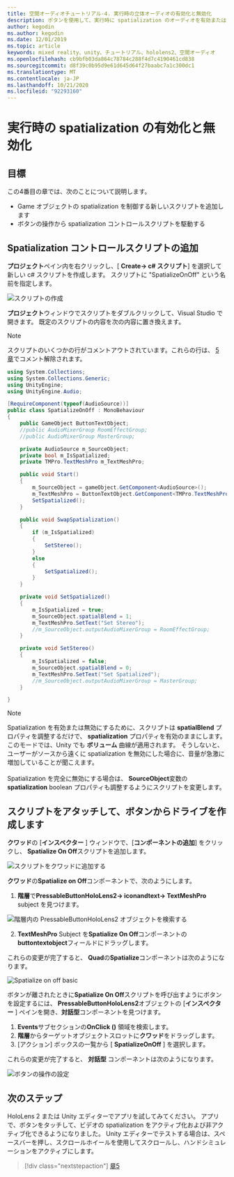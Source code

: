 ```yaml
---
title: 空間オーディオチュートリアル-4. 実行時の立体オーディオの有効化と無効化
description: ボタンを使用して、実行時に spatialization のオーディオを有効または無効にします。
author: kegodin
ms.author: kegodin
ms.date: 12/01/2019
ms.topic: article
keywords: mixed reality、unity、チュートリアル、hololens2、空間オーディオ
ms.openlocfilehash: cb9bfb03da864c78784c288f4d7c4190461cd838
ms.sourcegitcommit: d8f39c0b95d9e61d645d64f27baabc7a1c300dc1
ms.translationtype: MT
ms.contentlocale: ja-JP
ms.lasthandoff: 10/21/2020
ms.locfileid: "92293160"
---
```

# <a name="enabling-and-disabling-spatialization-at-run-time"></a>実行時の spatialization の有効化と無効化

## <a name="objectives"></a>目標
この4番目の章では、次のことについて説明します。
* Game オブジェクトの spatialization を制御する新しいスクリプトを追加します
* ボタンの操作から spatialization コントロールスクリプトを駆動する

## <a name="add-spatialization-control-script"></a>Spatialization コントロールスクリプトの追加
**プロジェクト**ペイン内を右クリックし、[ **Create-> c# スクリプト**] を選択して新しい c# スクリプトを作成します。 スクリプトに "SpatializeOnOff" という名前を指定します。

![スクリプトの作成](images/spatial-audio/create-script.png)

**プロジェクト**ウィンドウでスクリプトをダブルクリックして、Visual Studio で開きます。 既定のスクリプトの内容を次の内容に置き換えます。

> [!NOTE]
> スクリプトのいくつかの行がコメントアウトされています。これらの行は、 [5 章](unity-spatial-audio-ch5.md)でコメント解除されます。

```c#
using System.Collections;
using System.Collections.Generic;
using UnityEngine;
using UnityEngine.Audio;

[RequireComponent(typeof(AudioSource))]
public class SpatializeOnOff : MonoBehaviour
{
    public GameObject ButtonTextObject;
    //public AudioMixerGroup RoomEffectGroup;
    //public AudioMixerGroup MasterGroup;

    private AudioSource m_SourceObject;
    private bool m_IsSpatialized;
    private TMPro.TextMeshPro m_TextMeshPro;

    public void Start()
    {
        m_SourceObject = gameObject.GetComponent<AudioSource>();
        m_TextMeshPro = ButtonTextObject.GetComponent<TMPro.TextMeshPro>();
        SetSpatialized();
    }

    public void SwapSpatialization()
    {
        if (m_IsSpatialized)
        {
            SetStereo();
        }
        else
        {
            SetSpatialized();
        }
    }

    private void SetSpatialized()
    {
        m_IsSpatialized = true;
        m_SourceObject.spatialBlend = 1;
        m_TextMeshPro.SetText("Set Stereo");
        //m_SourceObject.outputAudioMixerGroup = RoomEffectGroup;
    }

    private void SetStereo()
    {
        m_IsSpatialized = false;
        m_SourceObject.spatialBlend = 0;
        m_TextMeshPro.SetText("Set Spatialized");
        //m_SourceObject.outputAudioMixerGroup = MasterGroup;
    }

}
```

> [!NOTE]
> Spatialization を有効または無効にするために、スクリプトは **spatialBlend** プロパティを調整するだけで、 **spatialization** プロパティを有効のままにします。 このモードでは、Unity でも **ボリューム** 曲線が適用されます。 そうしないと、ユーザーがソースから遠くに spatialization を無効にした場合に、音量が急激に増加していることが聞こえます。 <br> <br>
> Spatialization を完全に無効にする場合は、 **SourceObject**変数の**spatialization** boolean プロパティも調整するようにスクリプトを変更します。

## <a name="attach-your-script-and-drive-it-from-the-button"></a>スクリプトをアタッチして、ボタンからドライブを作成します
**クワッド**の [**インスペクター** ] ウィンドウで、[**コンポーネントの追加**] をクリックし、 **Spatialize On Off**スクリプトを追加します。

![スクリプトをクワッドに追加する](images/spatial-audio/add-script-to-quad.png)

**クワッド**の**Spatialize on Off**コンポーネントで、次のようにします。
1. **階層**で**PressableButtonHoloLens2-> iconandtext-> TextMeshPro** subject を見つけます。

![階層内の PressableButtonHoloLens2 オブジェクトを検索する](images/spatial-audio/pressable-button-object.png)

2. **TextMeshPro** Subject を**Spatialize On Off**コンポーネントの**buttontextobject**フィールドにドラッグします。

これらの変更が完了すると、 **Quad**の**Spatialize**コンポーネントは次のようになります。

![Spatialize on off basic](images/spatial-audio/spatialize-on-off-basic.png)

ボタンが離されたときに**Spatialize On Off**スクリプトを呼び出すようにボタンを設定するには、 **PressableButtonHoloLens2**オブジェクトの [**インスペクター** ] ペインを開き、**対話型**コンポーネントを見つけます。
1. **Events**サブセクションの**OnClick ()** 領域を検索します。
2. **階層**からターゲットオブジェクトスロットに**クワッド**をドラッグします。
3. [アクション] ボックスの一覧から [ **SpatializeOnOff** ] を選択します。

これらの変更が完了すると、 **対話型** コンポーネントは次のようになります。

![ボタンの操作の設定](images/spatial-audio/button-action-settings.png)

## <a name="next-steps"></a>次のステップ
HoloLens 2 または Unity エディターでアプリを試してみてください。 アプリで、ボタンをタッチして、ビデオの spatialization をアクティブ化および非アクティブ化できるようになりました。 Unity エディターでテストする場合は、スペースバーを押し、スクロールホイールを使用してスクロールし、ハンドシミュレーションをアクティブにします。 

> [!div class="nextstepaction"]
> [章5](unity-spatial-audio-ch5.md) 

